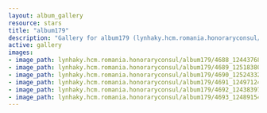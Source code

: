 ```yaml
---
layout: album_gallery
resource: stars
title: "album179"
description: "Gallery for album179 (lynhaky.hcm.romania.honoraryconsul/album179)"
active: gallery
images:
- image_path: lynhaky.hcm.romania.honoraryconsul/album179/4688_124437688_3662170203817822_913125335557012341_n.jpg
- image_path: lynhaky.hcm.romania.honoraryconsul/album179/4689_125183807_3662170163817826_4306759620089093544_n.jpg
- image_path: lynhaky.hcm.romania.honoraryconsul/album179/4690_125243324_3662170070484502_2516965459405050632_n.jpg
- image_path: lynhaky.hcm.romania.honoraryconsul/album179/4691_124971240_3662169950484514_6522881306983173496_n.jpg
- image_path: lynhaky.hcm.romania.honoraryconsul/album179/4692_124383978_3662169893817853_8652802409302565899_n.jpg
- image_path: lynhaky.hcm.romania.honoraryconsul/album179/4693_124891545_3662169863817856_1705211450303874702_n.jpg
---
```

